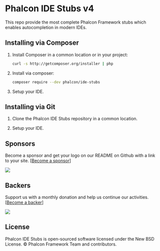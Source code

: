 # Phalcon IDE Stubs v4

This repo provide the most complete Phalcon Framework stubs which enables autocompletion in modern IDEs.

## Installing via Composer

1. Install Composer in a common location or in your project:
    ```bash
    curl -s http://getcomposer.org/installer | php
    ```

2. Install via composer:
    ```bash
    composer require --dev phalcon/ide-stubs
    ```

3. Setup your IDE.

## Installing via Git

1. Clone the Phalcon IDE Stubs repository in a common location.

2. Setup your IDE.

## Sponsors

Become a sponsor and get your logo on our README on Github with a link to your site. [[Become a sponsor](https://opencollective.com/phalcon#sponsor)]

<a href="https://opencollective.com/phalcon/#contributors">
<img src="https://opencollective.com/phalcon/tiers/sponsors.svg?avatarHeight=48&width=800">
</a>

## Backers

Support us with a monthly donation and help us continue our activities. [[Become a backer](https://opencollective.com/phalcon#backer)]

<a href="https://opencollective.com/phalcon/#contributors">
<img src="https://opencollective.com/phalcon/tiers/backers.svg?avatarHeight=48&width=800&height=200">
</a>

## License

Phalcon IDE Stubs is open-sourced software licensed under the New BSD License. © Phalcon Framework Team and contributors.

